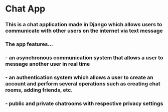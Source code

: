 # Chat App

### This is a chat application made in Django which allows users to communicate with other users on the internet via text message
### The app features...
### - an asynchronous communication system that allows a user to message another user in real time
### - an authentication system which allows a user to create an account and perform several operations such as creating chat rooms, adding friends, etc.
### - public and private chatrooms with respective privacy settings
